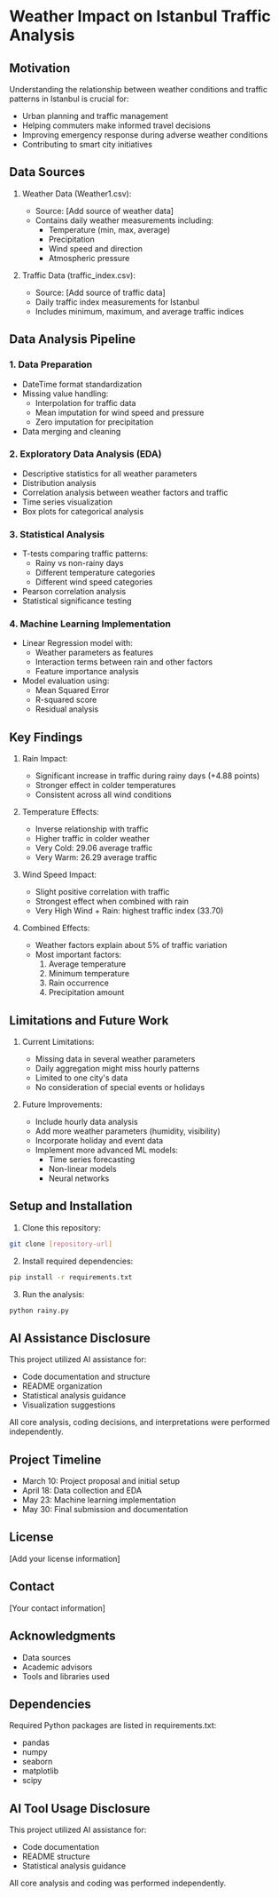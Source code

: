 # Weather Impact on Istanbul Traffic Analysis

## Motivation
Understanding the relationship between weather conditions and traffic patterns in Istanbul is crucial for:
- Urban planning and traffic management
- Helping commuters make informed travel decisions
- Improving emergency response during adverse weather conditions
- Contributing to smart city initiatives

## Data Sources
1. Weather Data (Weather1.csv):
   - Source: [Add source of weather data]
   - Contains daily weather measurements including:
     - Temperature (min, max, average)
     - Precipitation
     - Wind speed and direction
     - Atmospheric pressure

2. Traffic Data (traffic_index.csv):
   - Source: [Add source of traffic data]
   - Daily traffic index measurements for Istanbul
   - Includes minimum, maximum, and average traffic indices

## Data Analysis Pipeline

### 1. Data Preparation
- DateTime format standardization
- Missing value handling:
  - Interpolation for traffic data
  - Mean imputation for wind speed and pressure
  - Zero imputation for precipitation
- Data merging and cleaning

### 2. Exploratory Data Analysis (EDA)
- Descriptive statistics for all weather parameters
- Distribution analysis
- Correlation analysis between weather factors and traffic
- Time series visualization
- Box plots for categorical analysis

### 3. Statistical Analysis
- T-tests comparing traffic patterns:
  - Rainy vs non-rainy days
  - Different temperature categories
  - Different wind speed categories
- Pearson correlation analysis
- Statistical significance testing

### 4. Machine Learning Implementation
- Linear Regression model with:
  - Weather parameters as features
  - Interaction terms between rain and other factors
  - Feature importance analysis
- Model evaluation using:
  - Mean Squared Error
  - R-squared score
  - Residual analysis

## Key Findings
1. Rain Impact:
   - Significant increase in traffic during rainy days (+4.88 points)
   - Stronger effect in colder temperatures
   - Consistent across all wind conditions

2. Temperature Effects:
   - Inverse relationship with traffic
   - Higher traffic in colder weather
   - Very Cold: 29.06 average traffic
   - Very Warm: 26.29 average traffic

3. Wind Speed Impact:
   - Slight positive correlation with traffic
   - Strongest effect when combined with rain
   - Very High Wind + Rain: highest traffic index (33.70)

4. Combined Effects:
   - Weather factors explain about 5% of traffic variation
   - Most important factors:
     1. Average temperature
     2. Minimum temperature
     3. Rain occurrence
     4. Precipitation amount

## Limitations and Future Work
1. Current Limitations:
   - Missing data in several weather parameters
   - Daily aggregation might miss hourly patterns
   - Limited to one city's data
   - No consideration of special events or holidays

2. Future Improvements:
   - Include hourly data analysis
   - Add more weather parameters (humidity, visibility)
   - Incorporate holiday and event data
   - Implement more advanced ML models:
     - Time series forecasting
     - Non-linear models
     - Neural networks

## Setup and Installation
1. Clone this repository:
```bash
git clone [repository-url]
```

2. Install required dependencies:
```bash
pip install -r requirements.txt
```

3. Run the analysis:
```bash
python rainy.py
```

## AI Assistance Disclosure
This project utilized AI assistance for:
- Code documentation and structure
- README organization
- Statistical analysis guidance
- Visualization suggestions

All core analysis, coding decisions, and interpretations were performed independently.

## Project Timeline
- March 10: Project proposal and initial setup
- April 18: Data collection and EDA
- May 23: Machine learning implementation
- May 30: Final submission and documentation

## License
[Add your license information]

## Contact
[Your contact information]

## Acknowledgments
- Data sources
- Academic advisors
- Tools and libraries used

## Dependencies
Required Python packages are listed in requirements.txt:
- pandas
- numpy
- seaborn
- matplotlib
- scipy

## AI Tool Usage Disclosure
This project utilized AI assistance for:
- Code documentation
- README structure
- Statistical analysis guidance

All core analysis and coding was performed independently. 
